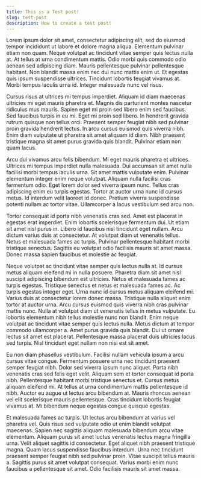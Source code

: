 ```yaml
---
title: This is a Test post!
slug: test-post
description: How to create a test post!
---
```


Lorem ipsum dolor sit amet, consectetur adipiscing elit, sed do eiusmod tempor incididunt ut labore et dolore magna aliqua. Elementum pulvinar etiam non quam. Neque volutpat ac tincidunt vitae semper quis lectus nulla at. At tellus at urna condimentum mattis. Odio morbi quis commodo odio aenean sed adipiscing diam. Mauris pellentesque pulvinar pellentesque habitant. Non blandit massa enim nec dui nunc mattis enim ut. Et egestas quis ipsum suspendisse ultrices. Tincidunt lobortis feugiat vivamus at. Morbi tempus iaculis urna id. Integer malesuada nunc vel risus.

Cursus risus at ultrices mi tempus imperdiet. Aliquam id diam maecenas ultricies mi eget mauris pharetra et. Magnis dis parturient montes nascetur ridiculus mus mauris. Sapien eget mi proin sed libero enim sed faucibus. Sed faucibus turpis in eu mi. Eget mi proin sed libero. In hendrerit gravida rutrum quisque non tellus orci. Praesent semper feugiat nibh sed pulvinar proin gravida hendrerit lectus. In arcu cursus euismod quis viverra nibh. Enim diam vulputate ut pharetra sit amet aliquam id diam. Nibh praesent tristique magna sit amet purus gravida quis blandit. Pulvinar etiam non quam lacus.

Arcu dui vivamus arcu felis bibendum. Mi eget mauris pharetra et ultrices. Ultrices mi tempus imperdiet nulla malesuada. Dui accumsan sit amet nulla facilisi morbi tempus iaculis urna. Sit amet mattis vulputate enim. Pulvinar elementum integer enim neque volutpat. Aliquam nulla facilisi cras fermentum odio. Eget lorem dolor sed viverra ipsum nunc. Tellus cras adipiscing enim eu turpis egestas. Tortor at auctor urna nunc id cursus metus. Id interdum velit laoreet id donec. Pretium viverra suspendisse potenti nullam ac tortor vitae. Ullamcorper a lacus vestibulum sed arcu non.

Tortor consequat id porta nibh venenatis cras sed. Amet est placerat in egestas erat imperdiet. Enim lobortis scelerisque fermentum dui. Ut etiam sit amet nisl purus in. Libero id faucibus nisl tincidunt eget nullam. Arcu dictum varius duis at consectetur. At volutpat diam ut venenatis tellus. Netus et malesuada fames ac turpis. Pulvinar pellentesque habitant morbi tristique senectus. Sagittis eu volutpat odio facilisis mauris sit amet massa. Donec massa sapien faucibus et molestie ac feugiat.

Neque volutpat ac tincidunt vitae semper quis lectus nulla at. Id cursus metus aliquam eleifend mi in nulla posuere. Pharetra diam sit amet nisl suscipit adipiscing bibendum est ultricies. Netus et malesuada fames ac turpis egestas. Tristique senectus et netus et malesuada fames ac. Ac turpis egestas integer eget. Urna nunc id cursus metus aliquam eleifend mi. Varius duis at consectetur lorem donec massa. Tristique nulla aliquet enim tortor at auctor urna. Arcu cursus euismod quis viverra nibh cras pulvinar mattis nunc. Nulla at volutpat diam ut venenatis tellus in metus vulputate. Eu lobortis elementum nibh tellus molestie nunc non blandit. Enim neque volutpat ac tincidunt vitae semper quis lectus nulla. Metus dictum at tempor commodo ullamcorper a. Amet purus gravida quis blandit. Dui ut ornare lectus sit amet est placerat. Pellentesque massa placerat duis ultricies lacus sed turpis. Nisl tincidunt eget nullam non nisi est sit amet.

Eu non diam phasellus vestibulum. Facilisi nullam vehicula ipsum a arcu cursus vitae congue. Fermentum posuere urna nec tincidunt praesent semper feugiat nibh. Dolor sed viverra ipsum nunc aliquet. Porta nibh venenatis cras sed felis eget velit. Aliquam sem et tortor consequat id porta nibh. Pellentesque habitant morbi tristique senectus et. Cursus metus aliquam eleifend mi. At tellus at urna condimentum mattis pellentesque id nibh. Auctor eu augue ut lectus arcu bibendum at. Mauris rhoncus aenean vel elit scelerisque mauris pellentesque. Cras tincidunt lobortis feugiat vivamus at. Mi bibendum neque egestas congue quisque egestas.

Et malesuada fames ac turpis. Ut lectus arcu bibendum at varius vel pharetra vel. Quis risus sed vulputate odio ut enim blandit volutpat maecenas. Sapien nec sagittis aliquam malesuada bibendum arcu vitae elementum. Aliquam purus sit amet luctus venenatis lectus magna fringilla urna. Velit aliquet sagittis id consectetur. Eget aliquet nibh praesent tristique magna. Quam lacus suspendisse faucibus interdum. Urna nec tincidunt praesent semper feugiat nibh sed pulvinar proin. Vitae suscipit tellus mauris a. Sagittis purus sit amet volutpat consequat. Varius morbi enim nunc faucibus a pellentesque sit amet. Odio facilisis mauris sit amet massa.

